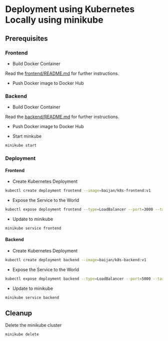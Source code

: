 # Deployment using Kubernetes Locally using minikube

## Prerequisites

### Frontend

- Build Docker Container

Read the [frontend/README.md](frontend/README.md) for further instructions.

- Push Docker image to Docker Hub

### Backend

- Build Docker Container

Read the [backend/README.md](backend/README.md) for further instructions.

- Push Docker image to Docker Hub

- Start minkube

```sh
minikube start
```

### Deployment

#### Frontend

- Create Kubernetes Deployment

```sh
kubectl create deployment frontend --image=baijan/k8s-frontend:v1
```

- Expose the Service to the World

```sh
kubectl expose deployment frontend --type=LoadBalancer --port=3000 --target-port=3000
```

- Update to minikube

```sh
minikube service frontend
```

#### Backend

- Create Kubernetes Deployment

```sh
kubectl create deployment backend --image=baijan/k8s-backend:v1
```

- Expose the Service to the World

```sh
kubectl expose deployment backend --type=LoadBalancer --port=5000 --target-port=5000
```

- Update to minikube

```sh
minikube service backend
```

## Cleanup

Delete the minikube cluster

```sh
minikube delete
```
